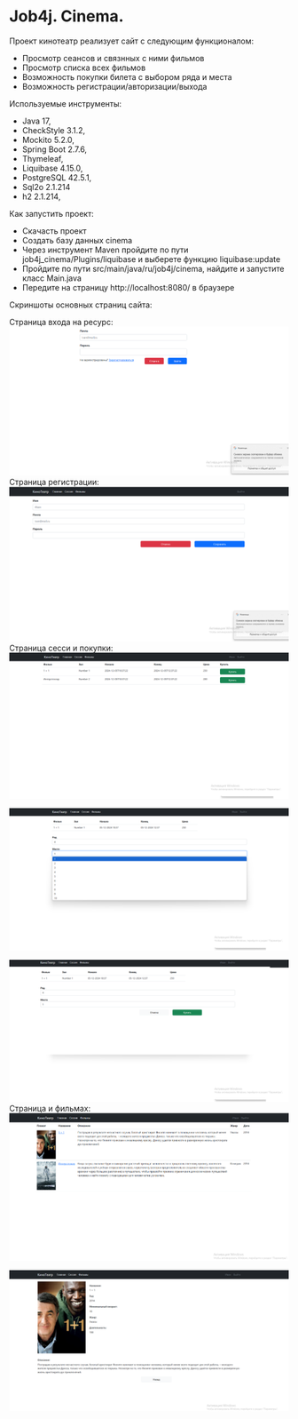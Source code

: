 
# Job4j. Cinema.

Проект кинотеатр реализует сайт с следующим функционалом:
- Просмотр сеансов и связнных с ними фильмов
- Просмотр списка всех фильмов
- Возможность покупки билета с выбором ряда и места
- Возможность регистрации/авторизации/выхода

Используемые инструменты:
- Java 17,
- CheckStyle 3.1.2,
- Mockito 5.2.0,
- Spring Boot 2.7.6,
- Thymeleaf,
- Liquibase 4.15.0,
- PostgreSQL 42.5.1,
- Sql2o 2.1.214
- h2 2.1.214,

Как запустить проект:
- Скачасть проект
- Создать базу данных cinema
- Через инструмент Maven пройдите по пути job4j_cinema/Plugins/liquibase и выберете функцию liquibase:update
- Пройдите по пути src/main/java/ru/job4j/cinema, найдите и запустите класс Main.java
- Передите на страницу http://localhost:8080/ в браузере

Скриншоты основных страниц сайта:

Страница входа на ресурс:
![1.png](screenshot%2F1.png)
Страница регистрации:
![2.png](screenshot%2F2.png)
Страница сесси и покупки:
![3.png](screenshot%2F3.png)

![4.png](screenshot%2F4.png)

![5.png](screenshot%2F5.png)
Страница и фильмах:
![6.png](screenshot%2F6.png)

![7.png](screenshot%2F7.png)

